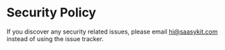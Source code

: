 # Security Policy

If you discover any security related issues, please email hi@saasykit.com instead of using the issue tracker.
